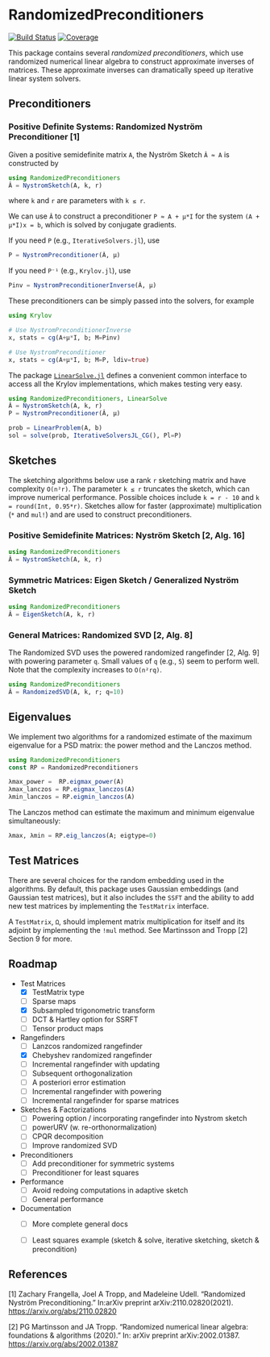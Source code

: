# RandomizedPreconditioners

[![Build Status](https://github.com/tjdiamandis/RandomizedPreconditioners.jl/actions/workflows/CI.yml/badge.svg?branch=main)](https://github.com/tjdiamandis/RandomizedPreconditioners.jl/actions/workflows/CI.yml?query=branch%3Amain)
[![Coverage](https://codecov.io/gh/tjdiamandis/RandomizedPreconditioners.jl/branch/main/graph/badge.svg)](https://codecov.io/gh/tjdiamandis/RandomizedPreconditioners.jl)

This package contains several _randomized preconditioners_, which use 
randomized numerical linear algebra to construct approximate inverses of matrices.
These approximate inverses can dramatically speed up iterative linear system solvers.

## Preconditioners

### Positive Definite Systems: Randomized Nyström Preconditioner [1]
Given a positive semidefinite matrix `A`, the Nyström Sketch `Â ≈ A` is constructed by
```julia
using RandomizedPreconditioners
Â = NystromSketch(A, k, r)
```
where `k` and `r` are parameters with `k ≤ r`.

We can use `Â` to construct a preconditioner `P ≈ A + μ*I` for the system 
`(A + μ*I)x = b`, which is solved by conjugate gradients.

If you need `P` (e.g., `IterativeSolvers.jl`), use
```julia
P = NystromPreconditioner(Â, μ)
```

If you need `P⁻¹` (e.g., `Krylov.jl`), use
```julia
Pinv = NystromPreconditionerInverse(Â, μ)
```

These preconditioners can be simply passed into the solvers, for example
```julia
using Krylov

# Use NystromPreconditionerInverse
x, stats = cg(A+μ*I, b; M=Pinv)

# Use NystromPreconditioner
x, stats = cg(A+μ*I, b; M=P, ldiv=true)
```

The package [`LinearSolve.jl`](https://github.com/SciML/LinearSolve.jl) defines
a convenient common interface to access all the Krylov implementations, which
makes testing very easy.
```julia
using RandomizedPreconditioners, LinearSolve
Â = NystromSketch(A, k, r)
P = NystromPreconditioner(Â, μ)

prob = LinearProblem(A, b)
sol = solve(prob, IterativeSolversJL_CG(), Pl=P)
```


## Sketches
The sketching algorithms below use a rank `r` sketching matrix and have complexity
`O(n²r)`. The parameter `k ≤ r` truncates the sketch, which can improve numerical
performance. Possible choices include `k = r - 10` and `k = round(Int, 0.95*r)`.
Sketches allow for faster (approximate) multiplication (`*` and `mul!`) and are
used to construct preconditioners.

### Positive Semidefinite Matrices: Nyström Sketch [2, Alg. 16]
```julia
using RandomizedPreconditioners
Â = NystromSketch(A, k, r)
```

### Symmetric Matrices: Eigen Sketch / Generalized Nyström Sketch
```julia
using RandomizedPreconditioners
Â = EigenSketch(A, k, r)
```

### General Matrices: Randomized SVD [2, Alg. 8] 
The Randomized SVD uses the powered randomized rangefinder [2, Alg. 9] with
powering parameter `q`. Small values of `q` (e.g., `5`) seem to perform 
well. Note that the complexity increases to `O(n²rq)`.
```julia
using RandomizedPreconditioners
Â = RandomizedSVD(A, k, r; q=10)
```

## Eigenvalues
We implement two algorithms for a randomized estimate of the maximum eigenvalue
for a PSD matrix: the power method and the Lanczos method.
```julia
using RandomizedPreconditioners
const RP = RandomizedPreconditioners

λmax_power =  RP.eigmax_power(A)
λmax_lanczos = RP.eigmax_lanczos(A)
λmin_lanczos = RP.eigmin_lanczos(A)
```
The Lanczos method can estimate the maximum and minimum eigenvalue simultaneously:
```julia 
λmax, λmin = RP.eig_lanczos(A; eigtype=0)
```

## Test Matrices
There are several choices for the random embedding used in the algorithms.
By default, this package uses Gaussian embeddings (and Gaussian test matrices),
but it also includes the `SSFT` and the ability to add new test matrices by
implementing the `TestMatrix` interface.

A `TestMatrix`, `Ω`, should implement matrix multiplication for itself and its
adjoint by implementing the `!mul` method. 
See Martinsson and Tropp [2] Section 9 for more.

## Roadmap
- Test Matrices
    - [X] TestMatrix type
    - [ ] Sparse maps
    - [X] Subsampled trigonometric transform
    - [ ] DCT & Hartley option for SSRFT
    - [ ] Tensor product maps
- Rangefinders
    - [ ] Lanzcos randomized rangefinder
    - [X] Chebyshev randomized rangefinder
    - [ ] Incremental rangefinder with updating
    - [ ] Subsequent orthogonalization
    - [ ] A posteriori error estimation
    - [ ] Incremental rangefinder with powering
    - [ ] Incremental rangefinder for sparse matrices
- Sketches & Factorizations
    - [ ] Powering option / incorporating rangefinder into Nystrom sketch 
    - [ ] powerURV (w. re-orthonormalization)
    - [ ] CPQR decomposition
    - [ ] Improve randomized SVD
- Preconditioners
    - [ ] Add preconditioner for symmetric systems
    - [ ] Preconditioner for least squares
- Performance
    - [ ] Avoid redoing computations in adaptive sketch
    - [ ] General performance
- Documentation
    - [ ] More complete general docs
    - [ ] Least squares example (sketch & solve, iterative sketching, sketch & precondition)


## References
[1] Zachary Frangella, Joel A Tropp, and Madeleine Udell. “Randomized Nyström Preconditioning.” In:arXiv preprint arXiv:2110.02820(2021). https://arxiv.org/abs/2110.02820

[2] PG Martinsson and JA Tropp. “Randomized numerical linear algebra: foundations & algorithms (2020).” In: arXiv preprint arXiv:2002.01387. https://arxiv.org/abs/2002.01387

